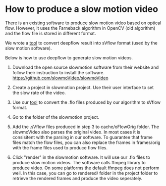 # How to produce a slow motion video

There is an existing software to produce slow motion video based on optical flow. However, it uses the Farneback algorithm in OpenCV (old algorithm) and the flow file is stored in different format.

We wrote a [tool](https://github.com/zeruniverse/CS205-project/tree/master/tools/flo2svflow) to convert deepflow result into sVflow format (used by the slow motion software).

Below is how to use deepflow to generate slow motion videos.

1. Download the open source slowmotion software from their website and follow their instruction to install the software. 
https://github.com/slowmoVideo/slowmoVideo

2. Create a project in slowmotion project. Use their user interface to set the slow rate of the video.

3. Use our [tool](https://github.com/zeruniverse/CS205-project/tree/master/tools/flo2svflow) to convert the .flo files produced by our algorithm to sVflow format.

4. Go to the folder of the slowmotion project. 

5. Add the .sVflow files produced in step 3 to cache/oFlowOrig folder. The slowmoVideo also parses the original video. In most cases it is consisitent with the parsing in our software. To guarantee that frame files match the flow files, you can also replace the frames in frames/orig with the frame files used to produce flow files. 

6. Click "render" in the slowmotion software. It will use our .flo files to produce slow motion videos. The software calls ffmpeg library to produce video. On some platforms the default ffmpeg does not perform well. In this case, you can go to rendered/ folder in the project folder to retrieve the rendered frames and produce the video seperately. 
